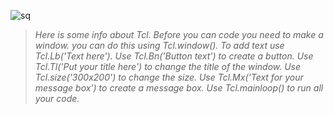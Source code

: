 ![sq](https://storage.googleapis.com/replit/images/1584965203510_9688b4a3419ef02039490993c8ca4446.jpeg)


> *Here is some info about Tcl. Before you can code you need to make a window. you can do this using Tcl.window(). To add text  use Tcl.Lb('Text here'). Use Tcl.Bn('Button text') to create a button. Use Tcl.Tl('Put your title here') to change the title of the window. Use Tcl.size('300x200') to change the size. Use Tcl.Mx('Text for your message box') to create a message box. Use Tcl.mainloop() to run all your code.*

